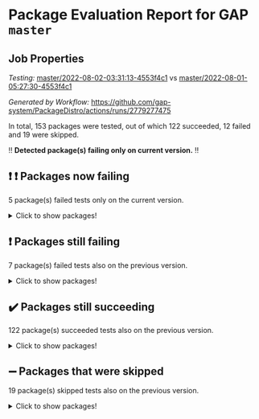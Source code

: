 # Package Evaluation Report for GAP `master`

## Job Properties

*Testing:* [master/2022-08-02-03:31:13-4553f4c1](https://github.com/gap-system/PackageDistro/blob/data/reports/master/2022-08-02-03:31:13-4553f4c1) vs [master/2022-08-01-05:27:30-4553f4c1](https://github.com/gap-system/PackageDistro/blob/data/reports/master/2022-08-01-05:27:30-4553f4c1)

*Generated by Workflow:* https://github.com/gap-system/PackageDistro/actions/runs/2779277475

In total, 153 packages were tested, out of which 122 succeeded, 12 failed and 19 were skipped.

:bangbang: **Detected package(s) failing only on current version.** :bangbang:

## :exclamation: :exclamation: Packages now failing

5 package(s) failed tests only on the current version.
<details><summary>Click to show packages!</summary>

- atlasrep 2.1.2 [(failure)](https://github.com/gap-system/PackageDistro/runs/7623847391?check_suite_focus=true) vs atlasrep 2.1.2 [(success)](https://github.com/gap-system/PackageDistro/runs/7604796054?check_suite_focus=true)
- ctbllib 1.3.4 [(failure)](https://github.com/gap-system/PackageDistro/runs/7623848199?check_suite_focus=true) vs ctbllib 1.3.4 [(success)](https://github.com/gap-system/PackageDistro/runs/7604797705?check_suite_focus=true)
- cvec 2.7.5 [(failure)](https://github.com/gap-system/PackageDistro/runs/7623848355?check_suite_focus=true) vs cvec 2.7.5 [(success)](https://github.com/gap-system/PackageDistro/runs/7604798003?check_suite_focus=true)
- orb 4.8.5 [(failure)](https://github.com/gap-system/PackageDistro/runs/7623851825?check_suite_focus=true) vs orb 4.8.5 [(success)](https://github.com/gap-system/PackageDistro/runs/7604802295?check_suite_focus=true)
- wedderga 4.10.2 [(failure)](https://github.com/gap-system/PackageDistro/runs/7623853700?check_suite_focus=true) vs wedderga 4.10.2 [(success)](https://github.com/gap-system/PackageDistro/runs/7604805380?check_suite_focus=true)
</details>

## :exclamation: Packages still failing

7 package(s) failed tests also on the previous version.
<details><summary>Click to show packages!</summary>

- francy 1.2.4 [(failure)](https://github.com/gap-system/PackageDistro/runs/7623849530?check_suite_focus=true)
- hap 1.46 [(failure)](https://github.com/gap-system/PackageDistro/runs/7623850126?check_suite_focus=true)
- packagemanager 1.2 [(failure)](https://github.com/gap-system/PackageDistro/runs/7623851871?check_suite_focus=true)
- qpa 1.33 [(failure)](https://github.com/gap-system/PackageDistro/runs/7623852172?check_suite_focus=true)
- recog 1.3.2 [(failure)](https://github.com/gap-system/PackageDistro/runs/7623852394?check_suite_focus=true)
- semigroups 4.0.0 [(failure)](https://github.com/gap-system/PackageDistro/runs/7623852643?check_suite_focus=true)
- yangbaxter 0.10.0 [(failure)](https://github.com/gap-system/PackageDistro/runs/7623853829?check_suite_focus=true)
</details>

## :heavy_check_mark: Packages still succeeding

122 package(s) succeeded tests also on the previous version.
<details><summary>Click to show packages!</summary>

- ace 5.4 [(success)](https://github.com/gap-system/PackageDistro/runs/7623847103?check_suite_focus=true)
- aclib 1.3.2 [(success)](https://github.com/gap-system/PackageDistro/runs/7623847152?check_suite_focus=true)
- agt 0.2 [(success)](https://github.com/gap-system/PackageDistro/runs/7623847195?check_suite_focus=true)
- alnuth 3.2.1 [(success)](https://github.com/gap-system/PackageDistro/runs/7623847240?check_suite_focus=true)
- anupq 3.2.6 [(success)](https://github.com/gap-system/PackageDistro/runs/7623847299?check_suite_focus=true)
- autodoc 2022.07.10 [(success)](https://github.com/gap-system/PackageDistro/runs/7623847462?check_suite_focus=true)
- automata 1.15 [(success)](https://github.com/gap-system/PackageDistro/runs/7623847507?check_suite_focus=true)
- automgrp 1.3.2 [(success)](https://github.com/gap-system/PackageDistro/runs/7623847557?check_suite_focus=true)
- autpgrp 1.10.2 [(success)](https://github.com/gap-system/PackageDistro/runs/7623847597?check_suite_focus=true)
- cap 2022.06-05 [(success)](https://github.com/gap-system/PackageDistro/runs/7623847646?check_suite_focus=true)
- caratinterface 2.3.4 [(success)](https://github.com/gap-system/PackageDistro/runs/7623847710?check_suite_focus=true)
- cddinterface 2020.06.24 [(success)](https://github.com/gap-system/PackageDistro/runs/7623847753?check_suite_focus=true)
- circle 1.6.5 [(success)](https://github.com/gap-system/PackageDistro/runs/7623847804?check_suite_focus=true)
- classicpres 1.22 [(success)](https://github.com/gap-system/PackageDistro/runs/7623847848?check_suite_focus=true)
- cohomolo 1.6.10 [(success)](https://github.com/gap-system/PackageDistro/runs/7623847891?check_suite_focus=true)
- congruence 1.2.4 [(success)](https://github.com/gap-system/PackageDistro/runs/7623847929?check_suite_focus=true)
- corelg 1.56 [(success)](https://github.com/gap-system/PackageDistro/runs/7623847971?check_suite_focus=true)
- crime 1.6 [(success)](https://github.com/gap-system/PackageDistro/runs/7623848003?check_suite_focus=true)
- crisp 1.4.5 [(success)](https://github.com/gap-system/PackageDistro/runs/7623848034?check_suite_focus=true)
- crypting 0.10 [(success)](https://github.com/gap-system/PackageDistro/runs/7623848075?check_suite_focus=true)
- cryst 4.1.25 [(success)](https://github.com/gap-system/PackageDistro/runs/7623848117?check_suite_focus=true)
- crystcat 1.1.10 [(success)](https://github.com/gap-system/PackageDistro/runs/7623848159?check_suite_focus=true)
- cubefree 1.19 [(success)](https://github.com/gap-system/PackageDistro/runs/7623848248?check_suite_focus=true)
- curlinterface 2.2.2 [(success)](https://github.com/gap-system/PackageDistro/runs/7623848298?check_suite_focus=true)
- datastructures 0.2.7 [(success)](https://github.com/gap-system/PackageDistro/runs/7623848417?check_suite_focus=true)
- deepthought 1.0.5 [(success)](https://github.com/gap-system/PackageDistro/runs/7623848465?check_suite_focus=true)
- design 1.7 [(success)](https://github.com/gap-system/PackageDistro/runs/7623848502?check_suite_focus=true)
- difsets 2.3.1 [(success)](https://github.com/gap-system/PackageDistro/runs/7623848564?check_suite_focus=true)
- digraphs 1.5.3 [(success)](https://github.com/gap-system/PackageDistro/runs/7623848612?check_suite_focus=true)
- edim 1.3.5 [(success)](https://github.com/gap-system/PackageDistro/runs/7623848673?check_suite_focus=true)
- example 4.3.2 [(success)](https://github.com/gap-system/PackageDistro/runs/7623848742?check_suite_focus=true)
- factint 1.6.3 [(success)](https://github.com/gap-system/PackageDistro/runs/7623848818?check_suite_focus=true)
- ferret 1.0.8 [(success)](https://github.com/gap-system/PackageDistro/runs/7623848892?check_suite_focus=true)
- fga 1.4.0 [(success)](https://github.com/gap-system/PackageDistro/runs/7623848994?check_suite_focus=true)
- fining 1.5 [(success)](https://github.com/gap-system/PackageDistro/runs/7623849079?check_suite_focus=true)
- float 1.0.3 [(success)](https://github.com/gap-system/PackageDistro/runs/7623849170?check_suite_focus=true)
- format 1.4.3 [(success)](https://github.com/gap-system/PackageDistro/runs/7623849258?check_suite_focus=true)
- forms 1.2.8 [(success)](https://github.com/gap-system/PackageDistro/runs/7623849324?check_suite_focus=true)
- fplsa 1.2.5 [(success)](https://github.com/gap-system/PackageDistro/runs/7623849388?check_suite_focus=true)
- fr 2.4.8 [(success)](https://github.com/gap-system/PackageDistro/runs/7623849466?check_suite_focus=true)
- fwtree 1.3 [(success)](https://github.com/gap-system/PackageDistro/runs/7623849579?check_suite_focus=true)
- gbnp 1.0.5 [(success)](https://github.com/gap-system/PackageDistro/runs/7623849634?check_suite_focus=true)
- generalizedmorphismsforcap 2022.05-01 [(success)](https://github.com/gap-system/PackageDistro/runs/7623849684?check_suite_focus=true)
- genss 1.6.7 [(success)](https://github.com/gap-system/PackageDistro/runs/7623849727?check_suite_focus=true)
- gradedringforhomalg 2022.07-01 [(success)](https://github.com/gap-system/PackageDistro/runs/7623849804?check_suite_focus=true)
- grape 4.8.5 [(success)](https://github.com/gap-system/PackageDistro/runs/7623849862?check_suite_focus=true)
- groupoids 1.69 [(success)](https://github.com/gap-system/PackageDistro/runs/7623849916?check_suite_focus=true)
- grpconst 2.6.2 [(success)](https://github.com/gap-system/PackageDistro/runs/7623849976?check_suite_focus=true)
- guarana 0.96.3 [(success)](https://github.com/gap-system/PackageDistro/runs/7623850029?check_suite_focus=true)
- guava 3.16 [(success)](https://github.com/gap-system/PackageDistro/runs/7623850094?check_suite_focus=true)
- hapcryst 0.1.15 [(success)](https://github.com/gap-system/PackageDistro/runs/7623850183?check_suite_focus=true)
- hecke 1.5.3 [(success)](https://github.com/gap-system/PackageDistro/runs/7623850226?check_suite_focus=true)
- help 3.5 [(success)](https://github.com/gap-system/PackageDistro/runs/7623850273?check_suite_focus=true)
- idrel 2.44 [(success)](https://github.com/gap-system/PackageDistro/runs/7623850329?check_suite_focus=true)
- images 1.3.1 [(success)](https://github.com/gap-system/PackageDistro/runs/7623850386?check_suite_focus=true)
- intpic 0.3.0 [(success)](https://github.com/gap-system/PackageDistro/runs/7623850435?check_suite_focus=true)
- io 4.7.2 [(success)](https://github.com/gap-system/PackageDistro/runs/7623850485?check_suite_focus=true)
- irredsol 1.4.3 [(success)](https://github.com/gap-system/PackageDistro/runs/7623850544?check_suite_focus=true)
- json 2.1.0 [(success)](https://github.com/gap-system/PackageDistro/runs/7623850585?check_suite_focus=true)
- jupyterkernel 1.4.1 [(success)](https://github.com/gap-system/PackageDistro/runs/7623850635?check_suite_focus=true)
- jupyterviz 1.5.1 [(success)](https://github.com/gap-system/PackageDistro/runs/7623850695?check_suite_focus=true)
- kan 1.34 [(success)](https://github.com/gap-system/PackageDistro/runs/7623850749?check_suite_focus=true)
- kbmag 1.5.9 [(success)](https://github.com/gap-system/PackageDistro/runs/7623850802?check_suite_focus=true)
- laguna 3.9.5 [(success)](https://github.com/gap-system/PackageDistro/runs/7623850844?check_suite_focus=true)
- liealgdb 2.2.1 [(success)](https://github.com/gap-system/PackageDistro/runs/7623850905?check_suite_focus=true)
- liepring 2.6 [(success)](https://github.com/gap-system/PackageDistro/runs/7623850946?check_suite_focus=true)
- liering 2.4.2 [(success)](https://github.com/gap-system/PackageDistro/runs/7623851001?check_suite_focus=true)
- linearalgebraforcap 2022.06-03 [(success)](https://github.com/gap-system/PackageDistro/runs/7623851050?check_suite_focus=true)
- loops 3.4.2 [(success)](https://github.com/gap-system/PackageDistro/runs/7623851089?check_suite_focus=true)
- lpres 1.0.3 [(success)](https://github.com/gap-system/PackageDistro/runs/7623851138?check_suite_focus=true)
- majoranaalgebras 1.4 [(success)](https://github.com/gap-system/PackageDistro/runs/7623851177?check_suite_focus=true)
- mapclass 1.4.5 [(success)](https://github.com/gap-system/PackageDistro/runs/7623851229?check_suite_focus=true)
- matgrp 0.64 [(success)](https://github.com/gap-system/PackageDistro/runs/7623851280?check_suite_focus=true)
- modisom 2.5.2 [(success)](https://github.com/gap-system/PackageDistro/runs/7623851329?check_suite_focus=true)
- modulepresentationsforcap 2022.05-03 [(success)](https://github.com/gap-system/PackageDistro/runs/7623851371?check_suite_focus=true)
- monoidalcategories 2022.06-07 [(success)](https://github.com/gap-system/PackageDistro/runs/7623851414?check_suite_focus=true)
- nconvex 2020.11-04 [(success)](https://github.com/gap-system/PackageDistro/runs/7623851464?check_suite_focus=true)
- nilmat 1.4.1 [(success)](https://github.com/gap-system/PackageDistro/runs/7623851506?check_suite_focus=true)
- nock 1.5 [(success)](https://github.com/gap-system/PackageDistro/runs/7623851556?check_suite_focus=true)
- normalizinterface 1.3.3 [(success)](https://github.com/gap-system/PackageDistro/runs/7623851625?check_suite_focus=true)
- nq 2.5.8 [(success)](https://github.com/gap-system/PackageDistro/runs/7623851692?check_suite_focus=true)
- numericalsgps 1.3.1 [(success)](https://github.com/gap-system/PackageDistro/runs/7623851734?check_suite_focus=true)
- openmath 11.5.1 [(success)](https://github.com/gap-system/PackageDistro/runs/7623851784?check_suite_focus=true)
- patternclass 2.4.2 [(success)](https://github.com/gap-system/PackageDistro/runs/7623851915?check_suite_focus=true)
- permut 2.0.4 [(success)](https://github.com/gap-system/PackageDistro/runs/7623851960?check_suite_focus=true)
- polenta 1.3.10 [(success)](https://github.com/gap-system/PackageDistro/runs/7623852000?check_suite_focus=true)
- polymaking 0.8.6 [(success)](https://github.com/gap-system/PackageDistro/runs/7623852049?check_suite_focus=true)
- primgrp 3.4.2 [(success)](https://github.com/gap-system/PackageDistro/runs/7623852086?check_suite_focus=true)
- profiling 2.5.0 [(success)](https://github.com/gap-system/PackageDistro/runs/7623852128?check_suite_focus=true)
- quagroup 1.8.3 [(success)](https://github.com/gap-system/PackageDistro/runs/7623852208?check_suite_focus=true)
- radiroot 2.9 [(success)](https://github.com/gap-system/PackageDistro/runs/7623852255?check_suite_focus=true)
- rcwa 4.7.0 [(success)](https://github.com/gap-system/PackageDistro/runs/7623852289?check_suite_focus=true)
- rds 1.8 [(success)](https://github.com/gap-system/PackageDistro/runs/7623852341?check_suite_focus=true)
- repndecomp 1.2.1 [(success)](https://github.com/gap-system/PackageDistro/runs/7623852437?check_suite_focus=true)
- repsn 3.1.0 [(success)](https://github.com/gap-system/PackageDistro/runs/7623852474?check_suite_focus=true)
- resclasses 4.7.3 [(success)](https://github.com/gap-system/PackageDistro/runs/7623852519?check_suite_focus=true)
- scscp 2.3.1 [(success)](https://github.com/gap-system/PackageDistro/runs/7623852584?check_suite_focus=true)
- sglppow 2.2 [(success)](https://github.com/gap-system/PackageDistro/runs/7623852693?check_suite_focus=true)
- sgpviz 0.999.5 [(success)](https://github.com/gap-system/PackageDistro/runs/7623852740?check_suite_focus=true)
- simpcomp 2.1.14 [(success)](https://github.com/gap-system/PackageDistro/runs/7623852785?check_suite_focus=true)
- singular 2020.12.18 [(success)](https://github.com/gap-system/PackageDistro/runs/7623852849?check_suite_focus=true)
- sla 1.5.3 [(success)](https://github.com/gap-system/PackageDistro/runs/7623852890?check_suite_focus=true)
- smallgrp 1.5 [(success)](https://github.com/gap-system/PackageDistro/runs/7623852953?check_suite_focus=true)
- smallsemi 0.6.13 [(success)](https://github.com/gap-system/PackageDistro/runs/7623852986?check_suite_focus=true)
- sonata 2.9.4 [(success)](https://github.com/gap-system/PackageDistro/runs/7623853041?check_suite_focus=true)
- sophus 1.25 [(success)](https://github.com/gap-system/PackageDistro/runs/7623853072?check_suite_focus=true)
- spinsym 1.5.2 [(success)](https://github.com/gap-system/PackageDistro/runs/7623853106?check_suite_focus=true)
- symbcompcc 1.3.2 [(success)](https://github.com/gap-system/PackageDistro/runs/7623853151?check_suite_focus=true)
- thelma 1.3 [(success)](https://github.com/gap-system/PackageDistro/runs/7623853192?check_suite_focus=true)
- tomlib 1.2.9 [(success)](https://github.com/gap-system/PackageDistro/runs/7623853242?check_suite_focus=true)
- toric 1.9.5 [(success)](https://github.com/gap-system/PackageDistro/runs/7623853284?check_suite_focus=true)
- toricvarieties 2022.07.13 [(success)](https://github.com/gap-system/PackageDistro/runs/7623853319?check_suite_focus=true)
- transgrp 3.6.3 [(success)](https://github.com/gap-system/PackageDistro/runs/7623853365?check_suite_focus=true)
- ugaly 4.0.3 [(success)](https://github.com/gap-system/PackageDistro/runs/7623853396?check_suite_focus=true)
- unipot 1.5 [(success)](https://github.com/gap-system/PackageDistro/runs/7623853453?check_suite_focus=true)
- unitlib 4.1.0 [(success)](https://github.com/gap-system/PackageDistro/runs/7623853509?check_suite_focus=true)
- utils 0.74 [(success)](https://github.com/gap-system/PackageDistro/runs/7623853560?check_suite_focus=true)
- uuid 0.7 [(success)](https://github.com/gap-system/PackageDistro/runs/7623853604?check_suite_focus=true)
- walrus 0.9991 [(success)](https://github.com/gap-system/PackageDistro/runs/7623853649?check_suite_focus=true)
- xmod 2.88 [(success)](https://github.com/gap-system/PackageDistro/runs/7623853754?check_suite_focus=true)
- xmodalg 1.22 [(success)](https://github.com/gap-system/PackageDistro/runs/7623853792?check_suite_focus=true)
- zeromqinterface 0.14 [(success)](https://github.com/gap-system/PackageDistro/runs/7623853890?check_suite_focus=true)
</details>

## :heavy_minus_sign: Packages that were skipped

19 package(s) skipped tests also on the previous version.
<details><summary>Click to show packages!</summary>

- 4ti2interface 2022.03-01 [(skipped)](https://github.com/gap-system/PackageDistro/runs/7623755511?check_suite_focus=true)
- browse 1.8.14 [(skipped)](https://github.com/gap-system/PackageDistro/runs/7623755511?check_suite_focus=true)
- examplesforhomalg 2022.03-01 [(skipped)](https://github.com/gap-system/PackageDistro/runs/7623755511?check_suite_focus=true)
- gapdoc 1.6.5 [(skipped)](https://github.com/gap-system/PackageDistro/runs/7623755511?check_suite_focus=true)
- gauss 2022.03-01 [(skipped)](https://github.com/gap-system/PackageDistro/runs/7623755511?check_suite_focus=true)
- gaussforhomalg 2022.03-01 [(skipped)](https://github.com/gap-system/PackageDistro/runs/7623755511?check_suite_focus=true)
- gradedmodules 2022.03-01 [(skipped)](https://github.com/gap-system/PackageDistro/runs/7623755511?check_suite_focus=true)
- homalg 2022.03-01 [(skipped)](https://github.com/gap-system/PackageDistro/runs/7623755511?check_suite_focus=true)
- homalgtocas 2022.07-01 [(skipped)](https://github.com/gap-system/PackageDistro/runs/7623755511?check_suite_focus=true)
- io_forhomalg 2022.03-01 [(skipped)](https://github.com/gap-system/PackageDistro/runs/7623755511?check_suite_focus=true)
- itc 1.5.1 [(skipped)](https://github.com/gap-system/PackageDistro/runs/7623755511?check_suite_focus=true)
- localizeringforhomalg 2022.03-01 [(skipped)](https://github.com/gap-system/PackageDistro/runs/7623755511?check_suite_focus=true)
- matricesforhomalg 2022.06-01 [(skipped)](https://github.com/gap-system/PackageDistro/runs/7623755511?check_suite_focus=true)
- modules 2022.03-01 [(skipped)](https://github.com/gap-system/PackageDistro/runs/7623755511?check_suite_focus=true)
- polycyclic 2.16 [(skipped)](https://github.com/gap-system/PackageDistro/runs/7623755511?check_suite_focus=true)
- ringsforhomalg 2022.07-01 [(skipped)](https://github.com/gap-system/PackageDistro/runs/7623755511?check_suite_focus=true)
- sco 2022.03-01 [(skipped)](https://github.com/gap-system/PackageDistro/runs/7623755511?check_suite_focus=true)
- toolsforhomalg 2022.05-01 [(skipped)](https://github.com/gap-system/PackageDistro/runs/7623755511?check_suite_focus=true)
- xgap 4.31 [(skipped)](https://github.com/gap-system/PackageDistro/runs/7623755511?check_suite_focus=true)
</details>

